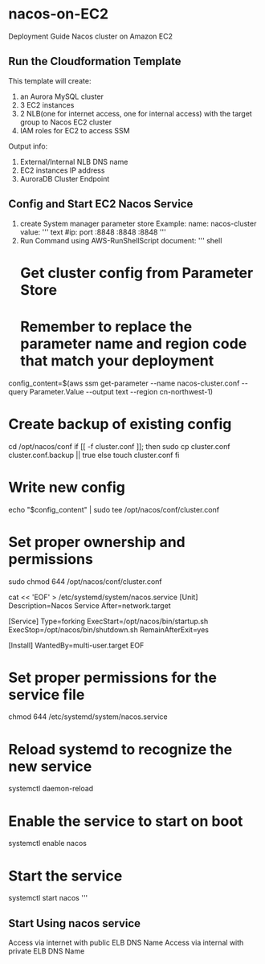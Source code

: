 # nacos-on-EC2

Deployment Guide Nacos cluster on Amazon EC2

## Run the Cloudformation Template
This template will create:
1. an Aurora MySQL cluster
2. 3 EC2 instances
3. 2 NLB(one for internet access, one for internal access) with the target group to Nacos EC2 cluster
4. IAM roles for EC2 to access SSM

Output info: 
1. External/Internal NLB DNS name
2. EC2 instances IP address
3. AuroraDB Cluster Endpoint

## Config and Start EC2 Nacos Service
1. create System manager parameter store
   Example:
   name: nacos-cluster
   value:
''' text
   #ip: port
   <EC2Instance1PrivateIP>:8848
   <EC2Instance2PrivateIP>:8848
   <EC2Instance2PrivateIP>:8848
'''
3. Run Command using AWS-RunShellScript document:
''' shell
   # Get cluster config from Parameter Store
   # Remember to replace the parameter name and region code that match your deployment
  config_content=$(aws ssm get-parameter --name nacos-cluster.conf --query Parameter.Value --output text --region cn-northwest-1)
  
  
  # Create backup of existing config
  cd /opt/nacos/conf
  if [[ -f cluster.conf ]]; then
      sudo cp cluster.conf cluster.conf.backup || true
  else
      touch cluster.conf
  fi
  
  # Write new config
  echo "$config_content" | sudo tee /opt/nacos/conf/cluster.conf
  
  # Set proper ownership and permissions
  sudo chmod 644 /opt/nacos/conf/cluster.conf
  
  cat << 'EOF' > /etc/systemd/system/nacos.service
  [Unit]
  Description=Nacos Service
  After=network.target
  
  [Service]
  Type=forking
  ExecStart=/opt/nacos/bin/startup.sh
  ExecStop=/opt/nacos/bin/shutdown.sh
  RemainAfterExit=yes
  
  [Install]
  WantedBy=multi-user.target
  EOF
  
  # Set proper permissions for the service file
  chmod 644 /etc/systemd/system/nacos.service
  
  # Reload systemd to recognize the new service
  systemctl daemon-reload
  
  # Enable the service to start on boot
  systemctl enable nacos
  
  # Start the service
  systemctl start nacos
'''
## Start Using nacos service
Access via internet with public ELB DNS Name
Access via internal with private ELB DNS Name
